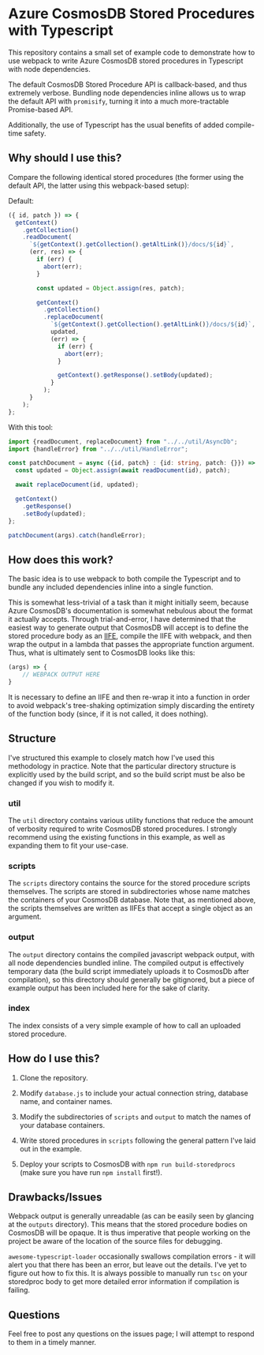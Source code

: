 # Azure CosmosDB Stored Procedures with Typescript

This repository contains a small set of example code to demonstrate how to use webpack to write Azure CosmosDB stored procedures in Typescript with node dependencies.

The default CosmosDB Stored Procedure API is callback-based, and thus extremely verbose.  Bundling node dependencies inline allows us to wrap the default API with `promisify`, turning it into a much more-tractable Promise-based API.

Additionally, the use of Typescript has the usual benefits of added compile-time safety.

## Why should I use this?

Compare the following identical stored procedures (the former using the default API, the latter using this webpack-based setup):

Default:

```javascript
({ id, patch }) => {
  getContext()
    .getCollection()
    .readDocument(
      `${getContext().getCollection().getAltLink()}/docs/${id}`,
      (err, res) => {
        if (err) {
          abort(err);
        }

        const updated = Object.assign(res, patch);

        getContext()
          .getCollection()
          .replaceDocument(
            `${getContext().getCollection().getAltLink()}/docs/${id}`,
            updated,
            (err) => {
              if (err) {
                abort(err);
              }

              getContext().getResponse().setBody(updated);
            }
          );
      }
    );
};
```

With this tool:

```typescript
import {readDocument, replaceDocument} from "../../util/AsyncDb";
import {handleError} from "../../util/HandleError";

const patchDocument = async ({id, patch} : {id: string, patch: {}}) => {
  const updated = Object.assign(await readDocument(id), patch);

  await replaceDocument(id, updated);

  getContext()
    .getResponse()
    .setBody(updated);
};

patchDocument(args).catch(handleError);
```

## How does this work?

The basic idea is to use webpack to both compile the Typescript and to bundle any included dependencies inline into a single function.

This is somewhat less-trivial of a task than it might initially seem, because Azure CosmosDB's documentation is somewhat nebulous about the format it actually accepts.  Through trial-and-error, I have determined that the easiest way to generate output that CosmosDB will accept is to define the stored procedure body as an [IIFE](https://en.wikipedia.org/wiki/Immediately_invoked_function_expression), compile the IIFE with webpack, and then wrap the output in a lambda that passes the appropriate function argument.  Thus, what is ultimately sent to CosmosDB looks like this:

```javascript
(args) => {
    // WEBPACK OUTPUT HERE
}
```

It is necessary to define an IIFE and then re-wrap it into a function in order to avoid webpack's tree-shaking optimization simply discarding the entirety of the function body (since, if it is not called, it does nothing).

## Structure

I've structured this example to closely match how I've used this methodology in practice.  Note that the particular directory structure is explicitly used by the build script, and so the build script must be also be changed if you wish to modify it.

### util

The `util` directory contains various utility functions that reduce the amount of verbosity required to write CosmosDB stored procedures.  I strongly recommend using the existing functions in this example, as well as expanding them to fit your use-case.

### scripts

The `scripts` directory contains the source for the stored procedure scripts themselves.  The scripts are stored in subdirectories whose name matches the containers of your CosmosDB database.  Note that, as mentioned above, the scripts themselves are written as IIFEs that accept a single object as an argument.

### output

The `output` directory contains the compiled javascript webpack output, with all node dependencies bundled inline.  The compiled output is effectively temporary data (the build script immediately uploads it to CosmosDb after compilation), so this directory should generally be gitignored, but a piece of example output has been included here for the sake of clarity.

### index

The index consists of a very simple example of how to call an uploaded stored procedure.

## How do I use this?

1. Clone the repository.

2. Modify `database.js` to include your actual connection string, database name, and container names.

3. Modify the subdirectories of `scripts` and `output` to match the names of your database containers.

4. Write stored procedures in `scripts` following the general pattern I've laid out in the example.

5. Deploy your scripts to CosmosDB with `npm run build-storedprocs` (make sure you have run `npm install` first!).

## Drawbacks/Issues

Webpack output is generally unreadable (as can be easily seen by glancing at the `outputs` directory).  This means that the stored procedure bodies on CosmosDB will be opaque.  It is thus imperative that people working on the project be aware of the location of the source files for debugging.

`awesome-typescript-loader` occasionally swallows compilation errors - it will alert you that there has been an error, but leave out the details.  I've yet to figure out how to fix this.  It is always possible to manually run `tsc` on your storedproc body to get more detailed error information if compilation is failing.

## Questions

Feel free to post any questions on the issues page; I will attempt to respond to them in a timely manner.
